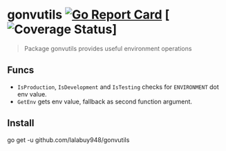 # gonvutils  [![Go Report Card](https://goreportcard.com/badge/github.com/lalabuy948/gonvutils)](https://goreportcard.com/report/github.com/lalabuy948/gonvutils) [![Coverage Status](https://coveralls.io/repos/github.com/lalabuy948/gonvutils/badge.svg?branch=master)]

> Package gonvutils provides useful environment operations

## Funcs

- `IsProduction`, `IsDevelopment` and `IsTesting` checks for `ENVIRONMENT` dot env value.
- `GetEnv` gets env value, fallback as second function argument.

## Install

go get -u github.com/lalabuy948/gonvutils
